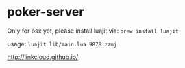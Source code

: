 # poker-server

Only for osx yet, please install luajit via: `brew install luajit`

usage: `luajit lib/main.lua 9878 zzmj`


http://linkcloud.github.io/
